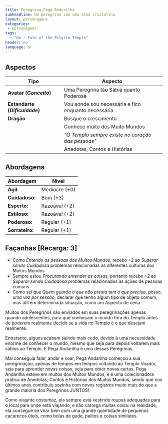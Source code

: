 ```yaml
---
title: Peregrina Pega Andarilha
subheadline: Um peregrino com uma alma cristalina
layout: personagens
categories:
 - personagens
tags:
  - "Do - Fate of the Pilgrim Temple"
header: no
language: br
---
```


## Aspectos

| **Tipo** | **Aspecto** |
|----------|-------------|
| **Avatar (_Conceito_)** | Uma Peregrina tão Sábia quanto Poderosa |
| **Estandarte (_Dificuldade_)** | Vou aonde sou necessária e fico enquanto necessária |
| **Dragão** | Busque o crescimento |
| | Conhece muito dos Muito Mundos |
| | _"O Templo sempre existe no coração das pessoas"_ |
| | Anedotas, Contos e Histórias |

## Abordagens 

| **Abordagem**   | **Nível** |
|-----------------|-----------|
| **Ágil:**       | Medíocre (+0) |
| **Cuidadoso:**  | Bom (+3) |
| **Esperto:**    | Razoável (+2) |
| **Estiloso:**   | Razoável (+2) |
| **Poderoso:**   | Regular (+1) |
| **Sorrateiro:** | Regular (+1) |

## Façanhas [Recarga: 3]

+ Como _Entendo as pessoas dos Muitos Mundos_, recebo +2 ao _Superar sendo Cuidadosa_ problemas relacionadas às diferentes culturas dos Muitos Mundos
+ Sempre estou _Procurando entender as coisas_, portanto recebo +2 ao _Superar sendo Cuidadosa_ problemas relacionados às ações de pessoas comuns
+ Como sei que _Quem guarda o que não presta tem o que precisa_, posso, _uma vez por sessão_, declarar que tenho algum tipo de objeto comum, mas útil em determinada situação, como um Aspecto de cena

Muitos dos Peregrinos são enviados em suas peregrinações apenas quando adolescentes, para que conheçam o mundo fora do Templo antes de poderem realmente decidir se a vida no Templo é o que desejam realmente.

Entretanto, alguns acabam saindo mais cedo, devido à uma necessidade enorme de conhecer o mundo, mesmo que seja para depois voltarem mais sábios ao Templo. E Pega Andarilha é uma dessas Peregrinas.

Mal conseguia falar, andar e voar, Pega Andarilha começou a sua peregrinação, apenas de tempos em tempos voltando ao Templo Voador, seja para aprender novas coisas, seja para obter novas cartas. Pega Andarilha esteve em muitos dos Muitos Mundos, e é uma colecionadora prática de Anedotas, Contos e Histórias dos Muitos Mundos, sendo que nos últimos anos contribuiu sozinha com novos registros muito mais do que a grande maioria dos Peregrinos JUNTOS!

Como viajante costumaz, ela sempre está vestindo roupas adequadas para o local para onde está viajando, e não carrega muitas coisa: na realidade, ela consegue se virar bem com uma grande quantidade de pequenos cacarecos úteis, como bolas de gude, palitos e coisas similares.
